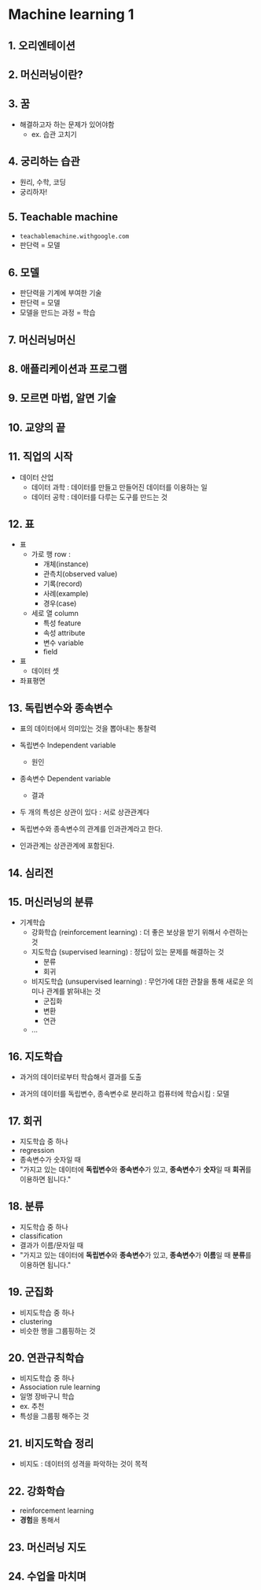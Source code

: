 # Machine learning 1

## 1. 오리엔테이션

## 2. 머신러닝이란?

## 3. 꿈

- 해결하고자 하는 문제가 있어야함
  - ex. 습관 고치기

## 4. 궁리하는 습관

- 원리, 수학, 코딩
- 궁리하자!

## 5. Teachable machine

- `teachablemachine.withgoogle.com`
- 판단력 = 모델

## 6. 모델

- 판단력을 기계에 부여한 기술
- 판단력 = 모델
- 모델을 만드는 과정 = 학습

## 7. 머신러닝머신

## 8. 애플리케이션과 프로그램

## 9. 모르면 마법, 알면 기술

## 10. 교양의 끝

## 11. 직업의 시작

- 데이터 산업
  - 데이터 과학 : 데이터를 만들고 만들어진 데이터를 이용하는 일
  - 데이터 공학 : 데이터를 다루는 도구를 만드는 것

## 12. 표

- 표
  - 가로 행 row : 
    - 개체(instance)
    - 관측치(observed value)
    - 기록(record)
    - 사례(example)
    - 경우(case)
  - 세로 열 column
    - 특성 feature
    - 속성 attribute
    - 변수 variable
    - field
- 표
  - 데이터 셋
- 좌표평면

## 13. 독립변수와 종속변수

- 표의 데이터에서 의미있는 것을 뽑아내는 통찰력
- 독립변수 Independent variable
  - 원인
- 종속변수 Dependent variable
  - 결과

- 두 개의 특성은 상관이 있다 : 서로 상관관계다
- 독립변수와 종속변수의 관계를 인과관계라고 한다.
- 인과관계는 상관관계에 포함된다.

## 14. 심리전

## 15. 머신러닝의 분류

- 기계학습
  - 강화학습 (reinforcement learning) : 더 좋은 보상을 받기 위해서 수련하는 것
  - 지도학습 (supervised learning) : 정답이 있는 문제를 해결하는 것
    - 분류
    - 회귀
  - 비지도학습 (unsupervised learning) : 무언가에 대한 관찰을 통해 새로운 의미나 관계를 밝혀내는 것
    - 군집화
    - 변환
    - 연관
  - ...

## 16. 지도학습

- 과거의 데이터로부터 학습해서 결과를 도출

- 과거의 데이터를 독립변수, 종속변수로 분리하고 컴퓨터에 학습시킴 : 모델

## 17. 회귀

- 지도학습 중 하나
- regression
- 종속변수가 숫자일 때
- "가지고 있는 데이터에 **독립변수**와 **종속변수**가 있고, **종속변수**가 **숫자**일 때 **회귀**를 이용하면 됩니다."

## 18. 분류

- 지도학습 중 하나
- classification
- 결과가 이름/문자일 때
- "가지고 있는 데이터에 **독립변수**와 **종속변수**가 있고, **종속변수**가 **이름**일 때 **분류**를 이용하면 됩니다."

## 19. 군집화

- 비지도학습 중 하나
- clustering
- 비슷한 행을 그룹핑하는 것

## 20. 연관규칙학습

- 비지도학습 중 하나
- Association rule learning
- 일명 장바구니 학습
- ex. 추천
- 특성을 그룹핑 해주는 것

## 21. 비지도학습 정리

- 비지도 : 데이터의 성격을 파악하는 것이 목적

## 22. 강화학습

- reinforcement learning
- **경험**을 통해서

## 23. 머신러닝 지도

## 24. 수업을 마치며

